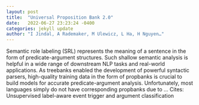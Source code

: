```yaml
---
layout: post
title:  "Universal Proposition Bank 2.0"
date:   2022-06-27 23:23:24 -0400
categories: jekyll update
author: "I Jindal, A Rademaker, M Ulewicz, L Ha, H Nguyen…"
---
```

Semantic role labeling (SRL) represents the meaning of a sentence in the form of predicate-argument structures. Such shallow semantic analysis is helpful in a wide range of downstream NLP tasks and real-world applications. As treebanks enabled the development of powerful syntactic parsers, high-quality training data in the form of propbanks is crucial to build models for accurate predicate-argument analysis. Unfortunately, most languages simply do not have corresponding propbanks due to …
Cites: ‪Unsupervised label-aware event trigger and argument classification‬  